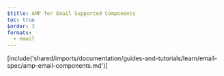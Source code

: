 ```yaml
---
$title: AMP for Email Supported Components
toc: true
$order: 3
formats:
  - email
---
```


<!-- This file is imported from https://github.com/ampproject/amphtml/blob/master/spec/email/amp-email-components.md. -->
[include('shared/imports/documentation/guides-and-tutorials/learn/email-spec/amp-email-components.md')]